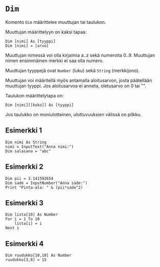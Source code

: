 `Dim`
==========

Komento `Dim` määrittelee muuttujan tai taulukon.

Muuttujan määrittelyyn on kaksi tapaa:

    Dim [nimi] As [tyyppi]
    Dim [nimi] = [arvo]
    
Muuttujan nimessä voi olla kirjaimia a..z sekä numeroita 0..9.
Muuttujan nimen ensimmäinen merkki ei saa olla numero.

Muuttujan tyyppejä ovat `Number` (luku) sekä `String` (merkkijono).

Muuttujan voi määritellä myös antamalla aloitusarvon,
josta päätellään muuttujan tyyppi.
Jos aloitusarvoa ei anneta, oletusarvo on 0 tai "".

Taulukon määrittelytapa on:

    Dim [nimi][[koko]] As [tyyppi]
    
Jos taulukko on moniulotteinen, ulottuvuuksien välissä on pilkku.

Esimerkki 1
----------

    Dim nimi As String
    nimi = InputText("Anna nimi:")
    Dim salasana = "abc"
    
Esimerkki 2
----------

    Dim pii = 3.141592654
    Dim sade = InputNumber("Anna säde:")
    Print "Pinta-ala: " & (pii*sade^2)
    
Esimerkki 3
----------

    Dim lista[10] As Number
    For i = 1 To 10
        lista[i] = i
    Next i
    
Esimerkki 4
----------

    Dim ruudukko[10,10] As Number
    ruudukko[3,8] = 15